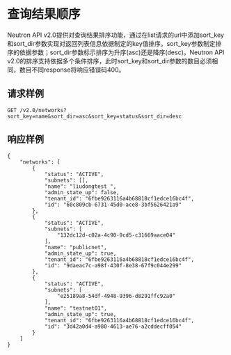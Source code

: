 # 查询结果顺序<a name="elb_fl_0005"></a>

Neutron API v2.0提供对查询结果排序功能，通过在list请求的url中添加sort\_key和sort\_dir参数实现对返回列表信息依据制定的key值排序。sort\_key参数制定排序的依据参数；sort\_dir参数标示排序为升序\(asc\)还是降序\(desc\)。Neutron API v2.0的排序支持依据多个条件排序，此时sort\_key和sort\_dir参数的数目必须相同，数目不同response将响应错误码400。

## 请求样例<a name="zh-cn_topic_0049143235_section10739296"></a>

```
GET /v2.0/networks?sort_key=name&sort_dir=asc&sort_key=status&sort_dir=desc
```

## 响应样例<a name="zh-cn_topic_0049143235_section29544808"></a>

```
{
    "networks": [
        {
            "status": "ACTIVE",
            "subnets": [],
            "name": "liudongtest ",
            "admin_state_up": false,
            "tenant_id": "6fbe9263116a4b68818cf1edce16bc4f",
            "id": "60c809cb-6731-45d0-ace8-3bf5626421a9"
        },
        {
            "status": "ACTIVE",
            "subnets": [
                "132dc12d-c02a-4c90-9cd5-c31669aace04"
            ],
            "name": "publicnet",
            "admin_state_up": true,
            "tenant_id": "6fbe9263116a4b68818cf1edce16bc4f",
            "id": "9daeac7c-a98f-430f-8e38-67f9c044e299"
        },
        {
            "status": "ACTIVE",
            "subnets": [
                "e25189a8-54df-4948-9396-d8291ffc92a0"
            ],
            "name": "testnet01",
            "admin_state_up": true,
            "tenant_id": "6fbe9263116a4b68818cf1edce16bc4f",
            "id": "3d42a0d4-a980-4613-ae76-a2cddecff054"
        }
    ]
}
```

